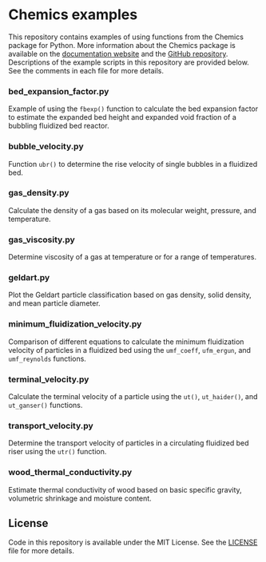# Chemics examples

This repository contains examples of using functions from the Chemics package
for Python. More information about the Chemics package is available on the
[documentation website][1] and the [GitHub repository][2]. Descriptions of the
example scripts in this repository are provided below. See the comments in each
file for more details.

[1]: https://chemics.github.io
[2]: https://github.com/chemics/chemics

### bed_expansion_factor.py

Example of using the `fbexp()` function to calculate the bed expansion factor to
estimate the expanded bed height and expanded void fraction of a bubbling
fluidized bed reactor.

### bubble_velocity.py

Function `ubr()` to determine the rise velocity of single bubbles in a fluidized
bed.

### gas_density.py

Calculate the density of a gas based on its molecular weight, pressure, and
temperature.

### gas_viscosity.py

Determine viscosity of a gas at temperature or for a range of temperatures.

### geldart.py

Plot the Geldart particle classification based on gas density, solid density, and mean particle diameter.

### minimum_fluidization_velocity.py

Comparison of different equations to calculate the minimum fluidization velocity
of particles in a fluidized bed using the `umf_coeff`, `ufm_ergun`, and
`umf_reynolds` functions.

### terminal_velocity.py

Calculate the terminal velocity of a particle using the `ut()`, `ut_haider()`,
and `ut_ganser()` functions.

### transport_velocity.py

Determine the transport velocity of particles in a circulating fluidized bed
riser using the `utr()` function.

### wood_thermal_conductivity.py

Estimate thermal conductivity of wood based on basic specific gravity, volumetric shrinkage and moisture content.

## License

Code in this repository is available under the MIT License. See the
[LICENSE](LICENSE) file for more details.
